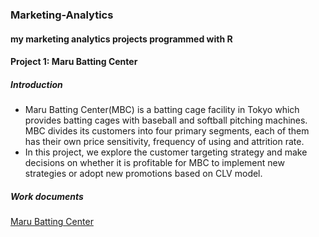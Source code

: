 ### Marketing-Analytics
#### my marketing analytics projects programmed with R
#### Project 1: Maru Batting Center 
##### Introduction  
- Maru Batting Center(MBC) is a batting cage facility in Tokyo which provides batting cages with baseball and softball pitching machines. MBC divides its customers into four primary segments, each of them has their own price sensitivity, frequency of using and attrition rate.  
- In this project, we explore the customer targeting strategy and make decisions on whether it is profitable for MBC to implement new strategies or adopt new promotions based on CLV model.  
##### Work documents
[Maru Batting Center](https://github.com/dumplingQt/Marketing-Analytics/blob/master/Maru%20Batting%20Center.R)
